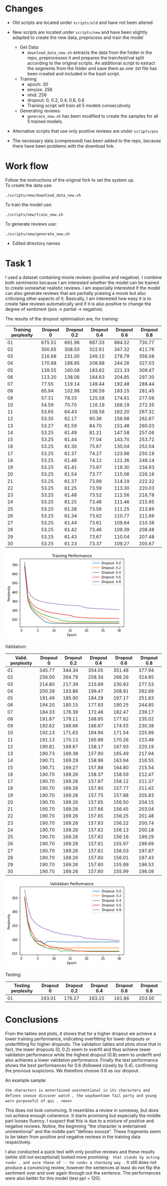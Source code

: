 # Changes

- Old scripts are located under `scripts/old` and have not been altered
- New scripts are located under `scripts/new` and have been slightly adapted to create the new data, preprocess and train the model
	- Get Data:
		- `download_data_new.sh` extracts the data from the folder in the repo, preprocesses it and prepares the train/test/val split according to the original scripts. An additional script to extract the segments from the folder and save them as one .txt file has been created and included in the bash script.
	- Training
		- epoch: 30
		- emsize: 256
		- nhid: 256
		- dropout: 0, 0.2, 0.4, 0.6, 0.8
		- Training script will train all 5 models consecutively
	- Generating reviews:
		- `generate_new.sh` has been modified to create the samples for all 5 trained models.

- Alternative scripts that use only positive reviews are under `scripts/pos`
- The necessary data (compressed) has been added to the repo, because there have been problems with the download link.


# Work flow

Follow the instructions of the original fork to set the system up.<br>
To create the data use:

`./scripts/new/download_data_new.sh`

To train the model use:

`./scripts/new/train_new.sh`

To generate reviews use:

`./scripts/new/generate_new.sh`

- Edited directory names

# Task 1

I used a dataset containing movie reviews (positive and negative).
I combine both sentiments because I am interested whether the model can be trained to create somewhat realistic reviews.
I am especially interested if the model can also generate reviews that are partially praising a movie but also criticising other aspects of it.
Basically, I am interested how easy it is to create fake reviews automatically and if it is also positive to change the degree of sentiment (pos -> partial -> negative).

The results of the dropout optimisation are, for training: 

| Training perplexity  | Dropout 0 | Dropout 0.2 | Dropout 0.4 | Dropout 0.6 | Dropout 0.8 |
| ------------- | ------------- |------------- |------------- |------------- |------------- |
| 01 | 675.51 | 691.96 | 687.33 | 684.52 | 730.77 |
| 02 | 300.65 | 308.50 | 322.61 | 347.32 | 411.76 |
| 03 | 216.68 | 231.00 | 249.15 | 278.79 | 356.08 |
| 04 | 170.88 | 188.85 | 208.88 | 244.26 | 327.03 |
| 05 | 139.55 | 160.08 | 183.62 | 221.33 | 309.47 |
| 06 | 113.20 | 138.06 | 164.63 | 204.85 | 297.30 |
| 07 | 77.55 | 119.14 | 149.44 | 192.48 | 288.44 |
| 08 | 65.94 | 102.98 | 136.59 | 183.15 | 281.45 |
| 09 | 57.31 | 78.33 | 125.58 | 174.91 | 277.06 |
| 10 | 54.59 | 70.70 | 116.19 | 168.19 | 272.35 |
| 11 | 53.65 | 64.43 | 108.56 | 162.20 | 267.31 |
| 12 | 53.35 | 62.17 | 90.36 | 156.98 | 262.67 |
| 13 | 53.27 | 61.59 | 84.70 | 151.48 | 260.03 |
| 14 | 53.25 | 61.49 | 81.21 | 147.58 | 257.06 |
| 15 | 53.25 | 61.44 | 77.04 | 143.70 | 253.72 |
| 16 | 53.25 | 61.36 | 75.67 | 130.04 | 252.04 |
| 17 | 53.25 | 61.37 | 74.27 | 123.96 | 250.19 |
| 18 | 53.25 | 61.48 | 74.12 | 121.36 | 248.14 |
| 19 | 53.25 | 61.41 | 73.97 | 119.30 | 234.93 |
| 20 | 53.25 | 61.54 | 73.77 | 115.06 | 226.16 |
| 21 | 53.25 | 61.37 | 73.99 | 114.19 | 222.32 |
| 22 | 53.25 | 61.25 | 73.59 | 113.30 | 220.03 |
| 23 | 53.25 | 61.48 | 73.52 | 112.56 | 216.78 |
| 24 | 53.25 | 61.25 | 73.46 | 111.46 | 215.95 |
| 25 | 53.25 | 61.38 | 73.56 | 111.25 | 213.89 |
| 26 | 53.25 | 61.34 | 73.62 | 110.77 | 211.66 |
| 27 | 53.25 | 61.44 | 73.61 | 109.84 | 210.36 |
| 28 | 53.25 | 61.42 | 73.46 | 109.39 | 208.48 |
| 29 | 53.25 | 61.43 | 73.67 | 110.04 | 207.48 |
| 30 | 53.25 | 61.23 | 73.37 | 109.27 | 205.67 |

![training_all.png](https://github.com/goytoom/mt_fs21_ex3/blob/main/Images/training_all.png)

Validation:

| Valid. perplexity  | Dropout 0 | Dropout 0.2 | Dropout 0.4 | Dropout 0.6 | Dropout 0.8 |
| ------------- | ------------- |------------- |------------- |------------- |------------- |
| 01 | 345.77 | 344.34 | 354.05 | 351.48 | 377.94 |
| 02 | 256.00 | 264.79 | 258.34 | 266.26 | 314.85 |
| 03 | 214.80 | 217.39 | 215.69 | 230.83 | 277.53 |
| 04 | 200.39 | 193.86 | 199.47 | 208.91 | 262.69 |
| 05 | 191.49 | 185.90 | 184.28 | 197.17 | 251.63 |
| 06 | 194.20 | 180.15 | 177.93 | 190.25 | 244.85 |
| 07 | 184.33 | 176.39 | 172.48 | 182.47 | 239.17 |
| 08 | 191.87 | 179.11 | 168.85 | 177.62 | 235.02 |
| 09 | 192.62 | 168.66 | 166.67 | 174.55 | 230.38 |
| 10 | 192.13 | 171.63 | 164.94 | 171.54 | 225.99 |
| 11 | 191.13 | 170.13 | 165.98 | 170.26 | 223.49 |
| 12 | 190.81 | 169.67 | 158.17 | 167.93 | 220.19 |
| 13 | 190.73 | 169.38 | 157.90 | 165.49 | 217.94 |
| 14 | 190.71 | 169.29 | 158.96 | 163.94 | 216.55 |
| 15 | 190.71 | 169.27 | 157.88 | 164.80 | 215.54 |
| 16 | 190.70 | 169.26 | 158.37 | 158.59 | 212.47 |
| 17 | 190.70 | 169.26 | 157.97 | 158.12 | 211.37 |
| 18 | 190.70 | 169.26 | 157.80 | 157.77 | 211.42 |
| 19 | 190.70 | 169.26 | 157.75 | 157.88 | 205.83 |
| 20 | 190.70 | 169.26 | 157.65 | 156.50 | 204.15 |
| 21 | 190.70 | 169.26 | 157.66 | 156.45 | 203.04 |
| 22 | 190.70 | 169.26 | 157.65 | 156.25 | 201.48 |
| 23 | 190.70 | 169.26 | 157.63 | 156.22 | 200.74 |
| 24 | 190.70 | 169.26 | 157.62 | 156.13 | 200.18 |
| 25 | 190.70 | 169.26 | 157.62 | 156.16 | 199.29 |
| 26 | 190.70 | 169.26 | 157.61 | 155.97 | 198.69 |
| 27 | 190.70 | 169.26 | 157.61 | 156.03 | 197.87 |
| 28 | 190.70 | 169.26 | 157.60 | 156.01 | 197.43 |
| 29 | 190.70 | 169.26 | 157.60 | 155.99 | 196.53 |
| 30 | 190.70 | 169.26 | 157.60 | 155.99 | 196.09 |

![validation_all.png](https://github.com/goytoom/mt_fs21_ex3/blob/main/Images/validation_all.png)

Testing:

| Testing perplexity  | Dropout 0 | Dropout 0.2 | Dropout 0.4 | Dropout 0.6 | Dropout 0.8 |
| ------------- | ------------- |------------- |------------- |------------- |------------- |
| 01 | 193.01 | 176.27 | 163.10 | 161.86 | 203.50 |

# Conclusions
From the tables and plots, it shows that for a higher dropout we achieve a lower training performance, indicating overfitting for lower dropouts or underfitting for higher dropouts.
The validation tables and plots show that in fact, the lower dropouts (0, 0.2) seem to overfit and thus achieve lower validation performance while the highest dropout (0.8) seem to underfit and also achieves a lower validation performance.
Finally the test performance shows the best performances for 0.6 (followed closely by 0.4), confirming the previous suspicions.
We therefore choose 0.6 as our dropout.

An example sample:

`the characters is entertained unintentional in its characters and defines snooze discover watch , the waydowntown fail
party and young worn purposeful of qui . <eos>`

This does not look convincing. It resembles a review in someway, but does not achieve enough coherence. It starts promising but especially the middle part looses fluency.
I suspect that this is due to a mixture of positive and negative reviews. Notice, the beginning "the character is entertained unintentional" and the middle part "defines snooze". These fragments seem to be taken from positive and negative reviews in the training data respectively.

I also conducted a quick test with only positive reviews and these results (while still not exceptional) looked more promising:
`` that stands by acting <unk> , and sure those of -- he <unk> a charming way .``
It still does not produce a convincing review, however the sentences at least do not flip the sentiment over and over again through out the sentence.
The performances were also better for this model (test ppl = 120).
